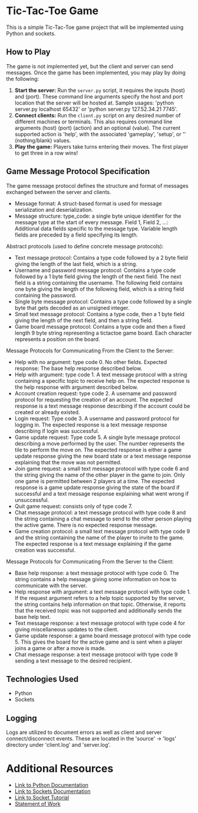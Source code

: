 # Tic-Tac-Toe Game 

This is a simple Tic-Tac-Toe game project that will be implemented using Python and sockets. 

## How to Play
The game is not implemented yet, but the client and server can send messages. Once the game has been implemented, you may play by doing the following:

1. **Start the server:** Run the `server.py` script, it requires the inputs (host) and (port). These command line arguments specify the host and port location that the server will be hosted at. Sample usages: 'python server.py localhost 65432' or 'python server.py 127.52.34.21 7745'.
2. **Connect clients:** Run the `client.py` script on any desired number of different machines or terminals. This also requires command line arguments (host) (port) (action) and an optional (value). The current supported action is 'help', with the associated 'gameplay', 'setup', or '' (nothing/blank) values.
3. **Play the game:** Players take turns entering their moves. The first player to get three in a row wins!

## Game Message Protocol Specification
The game message protocol defines the structure and format of messages exchanged between the server and clients.
* Message format: A struct-based format is used for message serialization and deserialization.
* Message structure: type_code: a single byte unique identifier for the message type at the start of every message. Field 1, Field 2, ...: Additional data fields specific to the message type. Variable length fields are preceded by a field specifying its length.

Abstract protocols (used to define concrete message protocols):
* Text message protocol: Contains a type code followed by a 2 byte field giving the length of the last field, which is a string.
* Username and password message protocol: Contains a type code followed by a 1 byte field giving the length of the next field. The next field is a string containing the username. The following field contains one byte giving the length of the following field, which is a string field containing the password. 
* Single byte message protocol: Contains a type code followed by a single byte that gets decoded as an unsigned integer. 
* Small text message protocol: Contains a type code, then a 1 byte field giving the length of the next field, and then a string field.
* Game board message protocol: Contains a type code and then a fixed length 9 byte string representing a tictactoe game board. Each character represents a position on the board. 

Message Protocols for Communicating From the Client to the Server:
* Help with no argument: type code 0. No other fields. Expected response: The base help response described below. 
* Help with argument: type code 1. A text message protocol with a string containing a specific topic to receive help on. The expected response is the help response with argument described below.
* Account creation request: type code 2. A username and password protocol for requesting the creation of an account. The expected response is a text message response describing if the account could be created or already existed. 
* Login request: Type code 3. A username and password protocol for logging in. The expected response is a text message response describing if login was successful. 
* Game update request: Type code 5. A single byte message protocol describing a move performed by the user. The number represents the tile to perform the move on. The expected response is either a game update response giving the new board state or a text message response explaining that the move was not permitted.
* Join game request: a small text message protocol with type code 6 and the string giving the name of the other player in the game to join. Only one game is permitted between 2 players at a time. The expected response is a game update response giving the state of the board if successful and a text message response explaining what went wrong if unsuccessful.
* Quit game request: consists only of type code 7.
* Chat message protocol: a text message protocol with type code 8 and the string containing a chat message to send to the other person playing the active game. There is no expected response message.
* Game creation protocol: a small text message protocol with type code 9 and the string containing the name of the player to invite to the game. The expected response is a text message explaining if the game creation was successful. 

Message Protocols for Communicating From the Server to the Client:
* Base help response: a text message protocol with type code 0. The string contains a help message giving some information on how to communicate with the server.
* Help response with argument: a text message protocol with type code 1. If the request argument refers to a help topic supported by the server, the string contains help information on that topic. Otherwise, it reports that the received topic was not supported and additionally sends the base help text.
* Text message response: a text message protocol with type code 4 for giving miscellaneous updates to the client. 
* Game update response: a game board message protocol with type code 5. This gives the board for the active game and is sent when a player joins a game or after a move is made.
* Chat message response: a text message protocol with type code 9 sending a text message to the desired recipient. 


## Technologies Used
* Python
* Sockets

## Logging
Logs are utilized to document errors as well as client and server connect/disconnect events. These are located in the 'source' -> 'logs' directory under 'client.log' and 'server.log'. 

# Additional Resources
* [Link to Python Documentation](https://docs.python.org/3/)
* [Link to Sockets Documentation](https://docs.python.org/3/library/socket.html#example)
* [Link to Socket Tutorial](https://docs.python.org/3/howto/sockets.html)
* [Statement of Work](https://github.com/FireChickenProductivity/tic-tac-toe-game/blob/main/StatementOfWork.md)
